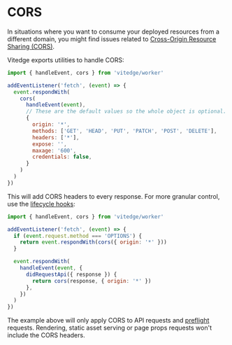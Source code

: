 # CORS

In situations where you want to consume your deployed resources from a different domain, you might find issues related to [Cross-Origin Resource Sharing (CORS)](https://developer.mozilla.org/en-US/docs/Web/HTTP/CORS).

Vitedge exports utilities to handle CORS:

```js
import { handleEvent, cors } from 'vitedge/worker'

addEventListener('fetch', (event) => {
  event.respondWith(
    cors(
      handleEvent(event),
      // These are the default values so the whole object is optional.
      {
        origin: '*',
        methods: ['GET', 'HEAD', 'PUT', 'PATCH', 'POST', 'DELETE'],
        headers: ['*'],
        expose: '',
        maxage: '600',
        credentials: false,
      }
    )
  )
})
```

This will add CORS headers to every response. For more granular control, use the [lifecycle hooks](./handle-event#request-lifecycle):

```js
import { handleEvent, cors } from 'vitedge/worker'

addEventListener('fetch', (event) => {
  if (event.request.method === 'OPTIONS') {
    return event.respondWith(cors({ origin: '*' }))
  }

  event.respondWith(
    handleEvent(event, {
      didRequestApi({ response }) {
        return cors(response, { origin: '*' })
      },
    })
  )
})
```

The example above will only apply CORS to API requests and [preflight](https://developer.mozilla.org/en-US/docs/Web/HTTP/CORS#preflighted_requests) requests. Rendering, static asset serving or page props requests won't include the CORS headers.
